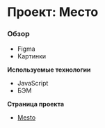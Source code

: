 # Проект: Место

### Обзор

- Figma
- Картинки

**Используемые технологии**

- JavaScript
- БЭМ

**Страница проекта**

- [Mesto](https://sas-not-gay.github.io/mesto/)
